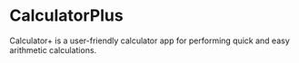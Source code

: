 # CalculatorPlus
Calculator+ is a user-friendly calculator app for performing quick and easy arithmetic calculations.
